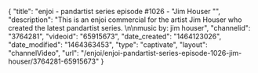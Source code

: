 {
    "title": "enjoi - pandartist series episode #1026 - \"Jim Houser \"",
    "description": "This is an enjoi commercial for the artist Jim Houser who created the latest pandartist series. \n\nmusic by: jim houser",
    "channelid": "3764281",
    "videoid": "65915673",
    "date_created": "1464123026",
    "date_modified": "1464363453",
    "type": "captivate",
    "layout": "channelVideo",
    "url": "\/enjoi\/enjoi-pandartist-series-episode-1026-jim-houser\/3764281-65915673"
}